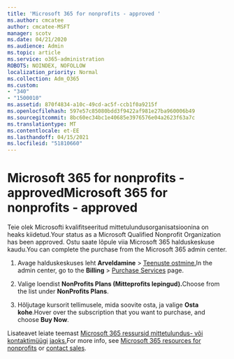 ```yaml
---
title: 'Microsoft 365 for nonprofits - approved '
ms.author: cmcatee
author: cmcatee-MSFT
manager: scotv
ms.date: 04/21/2020
ms.audience: Admin
ms.topic: article
ms.service: o365-administration
ROBOTS: NOINDEX, NOFOLLOW
localization_priority: Normal
ms.collection: Adm_O365
ms.custom:
- "340"
- "1500010"
ms.assetid: 870f4834-a10c-49cd-ac5f-ccb1f0a9215f
ms.openlocfilehash: 597e57c85080bdd3f9422af981e27ba960006b49
ms.sourcegitcommit: 8bc60ec34bc1e40685e3976576e04a2623f63a7c
ms.translationtype: MT
ms.contentlocale: et-EE
ms.lasthandoff: 04/15/2021
ms.locfileid: "51810660"
---
```

# <a name="microsoft-365-for-nonprofits---approved"></a><span data-ttu-id="b9a73-102">Microsoft 365 for nonprofits - approved</span><span class="sxs-lookup"><span data-stu-id="b9a73-102">Microsoft 365 for nonprofits - approved</span></span>

<span data-ttu-id="b9a73-103">Teie olek Microsofti kvalifitseeritud mittetulundusorganisatsioonina on heaks kiidetud.</span><span class="sxs-lookup"><span data-stu-id="b9a73-103">Your status as a Microsoft Qualified Nonprofit Organization has been approved.</span></span> <span data-ttu-id="b9a73-104">Ostu saate lõpule viia Microsoft 365 halduskeskuse kaudu.</span><span class="sxs-lookup"><span data-stu-id="b9a73-104">You can complete the purchase from the Microsoft 365 admin center.</span></span>

1. <span data-ttu-id="b9a73-105">Avage halduskeskuses leht **Arveldamine** \> [Teenuste ostmine.](https://go.microsoft.com/fwlink/p/?linkid=868433)</span><span class="sxs-lookup"><span data-stu-id="b9a73-105">In the admin center, go to the **Billing** \> [Purchase Services](https://go.microsoft.com/fwlink/p/?linkid=868433) page.</span></span>

2. <span data-ttu-id="b9a73-106">Valige loendist **NonProfits Plans (Mitteprofits lepingud).**</span><span class="sxs-lookup"><span data-stu-id="b9a73-106">Choose from the list under **NonProfits Plans**.</span></span>

3. <span data-ttu-id="b9a73-107">Hõljutage kursorit tellimusele, mida soovite osta, ja valige **Osta kohe**.</span><span class="sxs-lookup"><span data-stu-id="b9a73-107">Hover over the subscription that you want to purchase, and choose **Buy Now**.</span></span>

<span data-ttu-id="b9a73-108">Lisateavet leiate teemast [Microsoft 365 ressursid mittetulundus- või kontaktimüügi](https://www.microsoft.com/nonprofits/microsoft-365) [jaoks.](https://www.microsoft.com/nonprofits/contact-us)</span><span class="sxs-lookup"><span data-stu-id="b9a73-108">For more info, see [Microsoft 365 resources for nonprofits](https://www.microsoft.com/nonprofits/microsoft-365) or [contact sales](https://www.microsoft.com/nonprofits/contact-us).</span></span>
